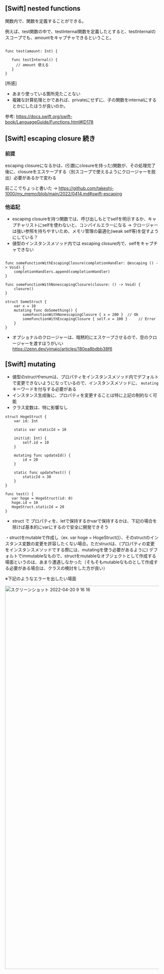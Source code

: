 ## [Swift] nested functions

関数内で、関数を定義することができる。

例えば、test関数の中で、testInternal関数を定義したとすると、testInternalのスコープでも、amountをキャプチャできるということ。

```

func test(amount: Int) {
  
   func testInternal() {
     // amount 使える
   }
}

```

[所感]

- あまり使っている箇所見たことない
- 複雑な計算処理とかであれば、privateにせずに、子の関数をinternalにするとかにしたほうが良いのか。

参考: https://docs.swift.org/swift-book/LanguageGuide/Functions.html#ID178

## [Swift] escaping closure 続き

### 前提

escaping closureになるかは、(引数にclosureを持った)関数が、その処理完了後に、closureをエスケープする（別スコープで使えるようにクロージャーを脱出）必要があるかで変わる

前ここでちょっと書いた → https://github.com/takeshi-1000/my_memo/blob/main/2022/0414.md#swift-escaping

### 他追記

- escaping closureを持つ関数では、呼び出しもとでselfを明示するか、キャプチャリストにselfを使わないと、コンパイルエラーになる → クロージャーは強い参照を持ちやすいため、メモリ管理の最適化(weak self等)を促すようにしている？
- 値型のインスタンスメソッド内では escaping closure内で、selfをキャプチャできない

```

func someFunctionWithEscapingClosure(completionHandler: @escaping () -> Void) {
    completionHandlers.append(completionHandler)
}

func someFunctionWithNonescapingClosure(closure: () -> Void) {
    closure()
}

struct SomeStruct {
    var x = 10
    mutating func doSomething() {
        someFunctionWithNonescapingClosure { x = 200 }  // Ok
        someFunctionWithEscapingClosure { self.x = 100 }     // Error
    }
}

```

- オプショナルのクロージャーは、暗黙的にエスケープさせるので、空のクロージャーを渡すほうがいい https://zenn.dev/yimajo/articles/180ea8bdbb38f6

## [Swift] mutating

- 値型のstructやenumは、プロパティをインスタンスメソッド内でデフォルトで変更できないようになっているので、インスタンスメソッドに、 `mutating` キーワードを付与する必要がある
- インスタンス生成後に、プロパティを変更することは特に上記の制約なく可能
- クラス変数は、特に影響なし

```
struct HogeStruct {
    var id: Int
    
    static var staticId = 10
    
    init(id: Int) {
        self.id = 10
    }
    
    mutating func updateId() {
        id = 20
    }
    
    static func updateTest() {
        staticId = 30
    }
}

func test() {
   var hoge = HogeStruct(id: 0)
   hoge.id = 10
   HogeStruct.staticId = 20
}
```

- struct で プロパティを、letで保持するかvarで保持するかは、下記の場合を除けば基本的にvarにするので安全に開発できそう

・structをmutableで作成し（ex. var hoge = HogeStruct()）、そのstructのインスタンス変数の変更を許容したくない場合。ただstructは、(プロパティの変更をインスタンスメソッドでする際には、mutatingを使う必要があるように) デフォルトでimmutableなもので、structをmutableなオブジェクトとして作成する場面というのは、あまり遭遇しなかった（そもそもmutableなものとして作成する必要がある場合は、クラスの検討をした方が良い）

※下記のようなエラーを出したい場面

<img width="1250" alt="スクリーンショット 2022-04-20 9 16 16" src="https://user-images.githubusercontent.com/16571394/164121599-18858285-0fdd-4bdb-abd5-0bc9efb1cc52.png">
